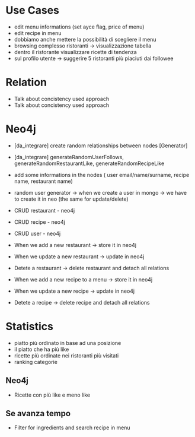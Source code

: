 # Use Cases

- edit menu informations (set ayce flag, price of menu)
- edit recipe in menu
- dobbiamo anche mettere la possibilità di scegliere il menu
- browsing complesso ristoranti -> visualizzazione tabella
- dentro il ristorante visualizzare ricette di tendenza
- sul profilo utente -> suggerire 5 ristoranti più piaciuti dai followee

# Relation

- Talk about concistency used approach
- Talk about concistency used approach

# Neo4j

- [da_integrare] create random relationships between nodes [Generator]
- [da_integrare] generateRandomUserFollows, generateRandomRestaurantLike, generateRandomRecipeLike

- add some informations in the nodes ( user email/name/surname, recipe name, restaurant name)
- random user generator -> when we create a user in mongo -> we have to create it in neo (the same for update/delete)

- CRUD restaurant - neo4j
- CRUD recipe - neo4j
- CRUD user - neo4j

- When we add a new restaurant -> store it in neo4j
- When we update a new restaurant -> update in neo4j
- Detete a restaurant -> delete restaurant and detach all relations

- When we add a new recipe to a menu -> store it in neo4j
- When we update a new recipe -> update in neo4j
- Detete a recipe -> delete recipe and detach all relations

# Statistics

- piatto più ordinato in base ad una posizione
- il piatto che ha più like
- ricette più ordinate nei ristoranti più visitati
- ranking categorie

## Neo4j

- Ricette con più like e meno like

## Se avanza tempo

- Filter for ingredients and search recipe in menu
